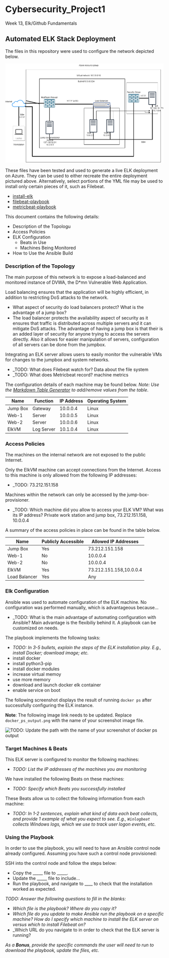 # Cybersecurity_Project1
Week 13, Elk/Github Fundamentals
## Automated ELK Stack Deployment

The files in this repository were used to configure the network depicted below.
 
![TODO: Update the path with the name of your diagram](Images/Project1.png)

These files have been tested and used to generate a live ELK deployment on Azure. They can be used to either recreate the entire deployment pictured above. Alternatively, select portions of the YML file may be used to install only certain pieces of it, such as Filebeat.

  - [install-elk](https://github.com/oflore12/Cybersecurity_Project1/blob/main/Ansible/install-elk.yml)
  - [filebeat-playbook](https://github.com/oflore12/Cybersecurity_Project1/blob/main/Ansible/filebeat-playbook.yml)
  - [metricbeat-playbook](https://github.com/oflore12/Cybersecurity_Project1/blob/main/Ansible/metricbeat-playbook.yml)

This document contains the following details:
- Description of the Topologu
- Access Policies
- ELK Configuration
  - Beats in Use
  - Machines Being Monitored
- How to Use the Ansible Build


### Description of the Topology

The main purpose of this network is to expose a load-balanced and monitored instance of DVWA, the D*mn Vulnerable Web Application.

Load balancing ensures that the application will be highly efficient, in addition to restricting DoS attacks to the network.
- What aspect of security do load balancers protect? What is the advantage of a jump box?
- The load balancer protects the availability aspect of security as it ensures that traffic is distributed across multiple servers and it can mitigate DoS attacks. The advantage of having a jump box is that their is an added layer of security for anyone trying to access the servers directly. Also it allows for easier manipulation of servers, configuration of all servers can be done from the jumpbox.

Integrating an ELK server allows users to easily monitor the vulnerable VMs for changes to the jumpbox and system networks.
- _TODO: What does Filebeat watch for? Data about the file system
- _TODO: What does Metricbeat record? machine metrics

The configuration details of each machine may be found below.
_Note: Use the [Markdown Table Generator](http://www.tablesgenerator.com/markdown_tables) to add/remove values from the table_.

| Name     | Function  | IP Address | Operating System |
|----------|-----------|------------|------------------|
| Jump Box | Gateway   | 10.0.0.4   | Linux            |
| Web-1    | Server    | 10.0.0.5   | Linux            |
| Web-2    | Server    | 10.0.0.6   | Linux            |
| ElkVM    |Log Server | 10.1.0.4   | Linux            |

### Access Policies

The machines on the internal network are not exposed to the public Internet. 

Only the ElkVM machine can accept connections from the Internet. Access to this machine is only allowed from the following IP addresses:
- _TODO: 73.212.151.158

Machines within the network can only be accessed by the jump-box-provisioner.
- _TODO: Which machine did you allow to access your ELK VM? What was its IP address? Private work station and jump box, 73.212.151.158, 10.0.0.4

A summary of the access policies in place can be found in the table below.

| Name     | Publicly Accessible | Allowed IP Addresses    |
|----------|---------------------|-------------------------|
| Jump Box | Yes                 | 73.212.151.158          |
| Web-1    | No                  | 10.0.0.4                |
| Web-2    | No                  | 10.0.0.4                |
| ElkVM    | Yes                 | 73.212.151.158,10.0.0.4 |
|Load Balancer| Yes              | Any                     |

### Elk Configuration

Ansible was used to automate configuration of the ELK machine. No configuration was performed manually, which is advantageous because...
- _TODO: What is the main advantage of automating configuration with Ansible? Main advantage is the flexibiliy behind it. A playbook can be customized on needs.

The playbook implements the following tasks:
- _TODO: In 3-5 bullets, explain the steps of the ELK installation play. E.g., install Docker; download image; etc._
- install docker
- install python3-pip
- install docker modules
- increase virtual memoy
- use more memory
- download and launch docker elk container
- enable service on boot

The following screenshot displays the result of running `docker ps` after successfully configuring the ELK instance.

**Note**: The following image link needs to be updated. Replace `docker_ps_output.png` with the name of your screenshot image file.  


![TODO: Update the path with the name of your screenshot of docker ps output](Images/docker_ps_output.png)

### Target Machines & Beats
This ELK server is configured to monitor the following machines:
- _TODO: List the IP addresses of the machines you are monitoring_

We have installed the following Beats on these machines:
- _TODO: Specify which Beats you successfully installed_

These Beats allow us to collect the following information from each machine:
- _TODO: In 1-2 sentences, explain what kind of data each beat collects, and provide 1 example of what you expect to see. E.g., `Winlogbeat` collects Windows logs, which we use to track user logon events, etc._

### Using the Playbook
In order to use the playbook, you will need to have an Ansible control node already configured. Assuming you have such a control node provisioned: 

SSH into the control node and follow the steps below:
- Copy the _____ file to _____.
- Update the _____ file to include...
- Run the playbook, and navigate to ____ to check that the installation worked as expected.

_TODO: Answer the following questions to fill in the blanks:_
- _Which file is the playbook? Where do you copy it?_
- _Which file do you update to make Ansible run the playbook on a specific machine? How do I specify which machine to install the ELK server on versus which to install Filebeat on?_
- _Which URL do you navigate to in order to check that the ELK server is running?

_As a **Bonus**, provide the specific commands the user will need to run to download the playbook, update the files, etc._
